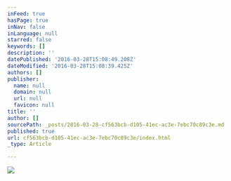 ```yaml
---
inFeed: true
hasPage: true
inNav: false
inLanguage: null
starred: false
keywords: []
description: ''
datePublished: '2016-03-28T15:08:49.208Z'
dateModified: '2016-03-28T15:08:39.425Z'
authors: []
publisher:
  name: null
  domain: null
  url: null
  favicon: null
title: ''
author: []
sourcePath: _posts/2016-03-28-cf563bcb-d105-41ec-ac3e-7ebc70c89c3e.md
published: true
url: cf563bcb-d105-41ec-ac3e-7ebc70c89c3e/index.html
_type: Article

---
```

![](https://the-grid-user-content.s3-us-west-2.amazonaws.com/50fbf027-2c21-405e-aaf8-5832a488dd0e.jpg)